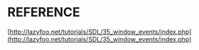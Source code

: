 # REFERENCE

[http://lazyfoo.net/tutorials/SDL/35_window_events/index.php](http://lazyfoo.net/tutorials/SDL/35_window_events/index.php)
